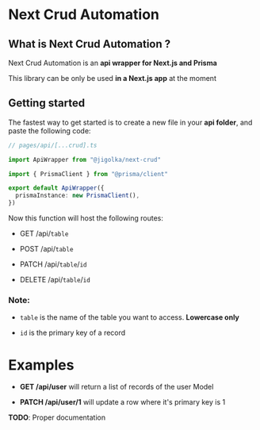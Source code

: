 # Next Crud Automation

## What is Next Crud Automation ?

Next Crud Automation is an **api wrapper for Next.js and Prisma**

This library can be only be used **in a Next.js app** at the moment

## Getting started

The fastest way to get started is to create a new file in your **api folder**, and paste the following code:

```ts
// pages/api/[...crud].ts

import ApiWrapper from "@jigolka/next-crud"

import { PrismaClient } from "@prisma/client"

export default ApiWrapper({
  prismaInstance: new PrismaClient(),
})
```

Now this function will host the following routes:

- GET /api/`table`

- POST /api/`table`

- PATCH /api/`table`/`id`

- DELETE /api/`table`/`id`

### Note:

- `table` is the name of the table you want to access. **Lowercase only**

- `id` is the primary key of a record

# Examples

- **GET /api/user** will return a list of records of the user Model

- **PATCH /api/user/1** will update a row where it's primary key is 1

**TODO**: Proper documentation
